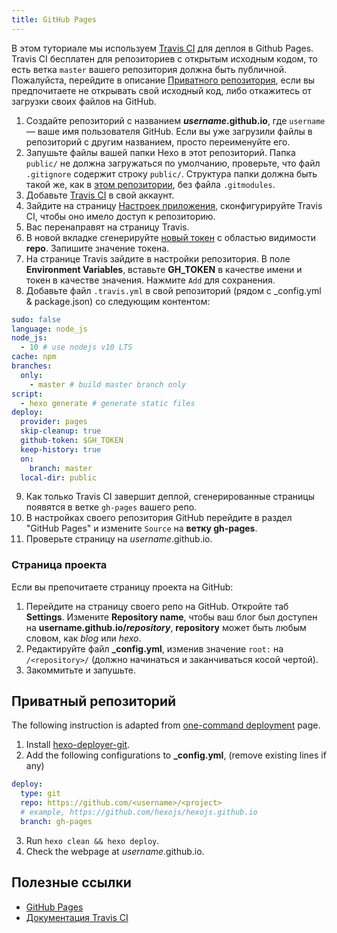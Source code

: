 ```yaml
---
title: GitHub Pages
---
```


В этом туториале мы используем [Travis CI](https://travis-ci.com/) для деплоя в Github Pages. Travis CI бесплатен для репозиториев с открытым исходным кодом, то есть ветка `master` вашего репозитория должна быть публичной. Пожалуйста, перейдите в описание [Приватного репозитория](#Private-repository), если вы предпочитаете не открывать свой исходный код, либо откажитесь от загрузки своих файлов на GitHub.

1. Создайте репозиторий с названием <b>*username*.github.io</b>, где `username` — ваше имя пользователя GitHub. Если вы уже загрузили файлы в репозиторий с другим названием, просто переименуйте его.
2. Запушьте файлы вашей папки Hexo в этот репозиторий. Папка `public/` не должна загружаться по умолчанию, проверьте, что файл `.gitignore` содержит строку `public/`. Структура папки должна быть такой же, как в [этом репозитории](https://github.com/hexojs/hexo-starter), без файла `.gitmodules`.
3. Добавьте [Travis CI](https://github.com/marketplace/travis-ci) в свой аккаунт.
4. Зайдите на страницу [Настроек приложения](https://github.com/settings/installations), сконфигурируйте Travis CI, чтобы оно имело доступ к репозиторию.
5. Вас перенаправят на страницу Travis.
6. В новой вкладке сгенерируйте [новый токен](https://github.com/settings/tokens) с областью видимости **repo**. Запишите значение токена.
7. На странице Travis зайдите в настройки репозитория. В поле **Environment Variables**, вставьте **GH_TOKEN** в качестве имени и токен в качестве значения. Нажмите `Add` для сохранения.
8. Добавьте файл `.travis.yml` в свой репозиторий (рядом с _config.yml & package.json) со следующим контентом:
```yml
sudo: false
language: node_js
node_js:
  - 10 # use nodejs v10 LTS
cache: npm
branches:
  only:
    - master # build master branch only
script:
  - hexo generate # generate static files
deploy:
  provider: pages
  skip-cleanup: true
  github-token: $GH_TOKEN
  keep-history: true
  on:
    branch: master
  local-dir: public
```
9. Как только Travis CI завершит деплой, сгенерированные страницы появятся в ветке `gh-pages` вашего репо.
10. В настройках своего репозитория GitHub перейдите в раздел "GitHub Pages" и измените `Source` на **ветку gh-pages**.
11. Проверьте страницу на *username*.github.io.

### Страница проекта

Если вы препочитаете страницу проекта на GitHub:

1. Перейдите на страницу своего репо на GitHub. Откройте таб **Settings**. Измените **Repository name**, чтобы ваш блог был доступен на <b>username.github.io/*repository*</b>, **repository** может быть любым словом, как *blog* или *hexo*.
2. Редактируйте файл **_config.yml**, изменив значение `root:` на `/<repository>/` (должно начинаться и заканчиваться косой чертой).
3. Закоммитьте и запушьте.

## Приватный репозиторий

The following instruction is adapted from [one-command deployment](/docs/one-command-deployment) page.

1. Install [hexo-deployer-git](https://github.com/hexojs/hexo-deployer-git).
2. Add the following configurations to **_config.yml**, (remove existing lines if any)

  ``` yml
  deploy:
    type: git
    repo: https://github.com/<username>/<project>
    # example, https://github.com/hexojs/hexojs.github.io
    branch: gh-pages
  ```

3. Run `hexo clean && hexo deploy`.
4. Check the webpage at *username*.github.io.

## Полезные ссылки

- [GitHub Pages](https://help.github.com/categories/github-pages-basics/)
- [Документация Travis CI](https://docs.travis-ci.com/user/tutorial/)
